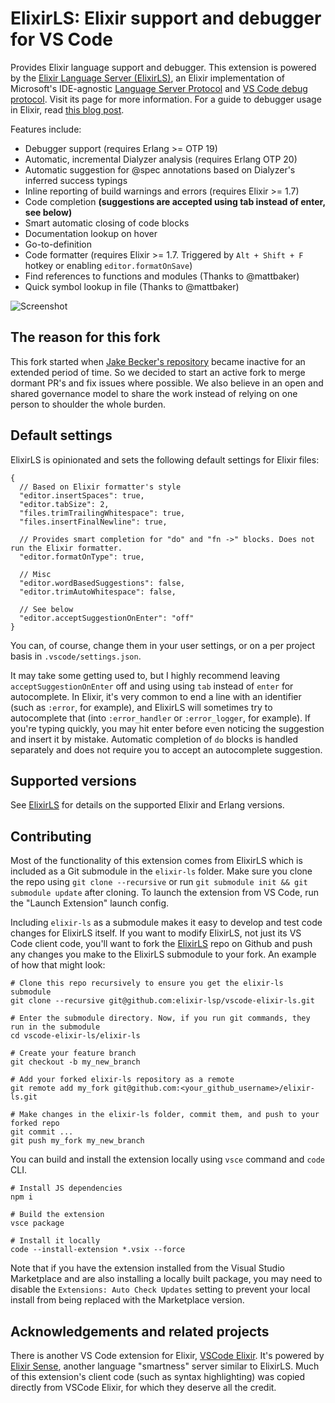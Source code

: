 # ElixirLS: Elixir support and debugger for VS Code

Provides Elixir language support and debugger. This extension is powered by the [Elixir Language Server (ElixirLS)](https://github.com/elixir-lsp/elixir-ls), an Elixir implementation of Microsoft's IDE-agnostic [Language Server Protocol](https://github.com/Microsoft/language-server-protocol) and [VS Code debug protocol](https://code.visualstudio.com/docs/extensionAPI/api-debugging). Visit its page for more information. For a guide to debugger usage in Elixir, read [this blog post](https://medium.com/@JakeBeckerCode/debugging-elixir-in-vs-code-400e21814614).

Features include:

- Debugger support (requires Erlang >= OTP 19)
- Automatic, incremental Dialyzer analysis (requires Erlang OTP 20)
- Automatic suggestion for @spec annotations based on Dialyzer's inferred success typings
- Inline reporting of build warnings and errors (requires Elixir >= 1.7)
- Code completion **(suggestions are accepted using tab instead of enter, see below)**
- Smart automatic closing of code blocks
- Documentation lookup on hover
- Go-to-definition
- Code formatter (requires Elixir >= 1.7. Triggered by `Alt + Shift + F` hotkey or enabling `editor.formatOnSave`)
- Find references to functions and modules (Thanks to @mattbaker)
- Quick symbol lookup in file (Thanks to @mattbaker)

![Screenshot](https://raw.githubusercontent.com/elixir-lsp/elixir-ls/master/images/screenshot.png)

## The reason for this fork

This fork started when [Jake Becker's repository](https://github.com/JakeBecker/vscode-elixir-ls) became inactive for an extended period of time.  So we decided to start an active fork to merge dormant PR's and fix issues where possible. We also believe in an open and shared governance model to share the work instead of relying on one person to shoulder the whole burden.

## Default settings

ElixirLS is opinionated and sets the following default settings for Elixir files:

```
{
  // Based on Elixir formatter's style
  "editor.insertSpaces": true,
  "editor.tabSize": 2,
  "files.trimTrailingWhitespace": true,
  "files.insertFinalNewline": true,

  // Provides smart completion for "do" and "fn ->" blocks. Does not run the Elixir formatter.
  "editor.formatOnType": true,

  // Misc
  "editor.wordBasedSuggestions": false,
  "editor.trimAutoWhitespace": false,

  // See below
  "editor.acceptSuggestionOnEnter": "off"
}
```

You can, of course, change them in your user settings, or on a per project basis in `.vscode/settings.json`.

It may take some getting used to, but I highly recommend leaving `acceptSuggestionOnEnter` off and using using `tab` instead of `enter` for autocomplete. In Elixir, it's very common to end a line with an identifier (such as `:error`, for example), and ElixirLS will sometimes try to autocomplete that (into `:error_handler` or `:error_logger`, for example). If you're typing quickly, you may hit enter before even noticing the suggestion and insert it by mistake. Automatic completion of `do` blocks is handled separately and does not require you to accept an autocomplete suggestion.

## Supported versions

See [ElixirLS](https://github.com/elixir-lsp/elixir-ls) for details on the supported Elixir and Erlang versions.

## Contributing

Most of the functionality of this extension comes from ElixirLS which is included as a Git submodule in the `elixir-ls` folder. Make sure you clone the repo using `git clone --recursive` or run `git submodule init && git submodule update` after cloning. To launch the extension from VS Code, run the "Launch Extension" launch config.

Including `elixir-ls` as a submodule makes it easy to develop and test code changes for ElixirLS itself. If you want to modify ElixirLS, not just its VS Code client code, you'll want to fork the [ElixirLS](https://github.com/elixir-lsp/elixir-ls) repo on Github and push any changes you make to the ElixirLS submodule to your fork. An example of how that might look:

```
# Clone this repo recursively to ensure you get the elixir-ls submodule
git clone --recursive git@github.com:elixir-lsp/vscode-elixir-ls.git

# Enter the submodule directory. Now, if you run git commands, they run in the submodule
cd vscode-elixir-ls/elixir-ls

# Create your feature branch
git checkout -b my_new_branch

# Add your forked elixir-ls repository as a remote
git remote add my_fork git@github.com:<your_github_username>/elixir-ls.git

# Make changes in the elixir-ls folder, commit them, and push to your forked repo
git commit ...
git push my_fork my_new_branch
```

You can build and install the extension locally using `vsce` command and `code` CLI.

```
# Install JS dependencies
npm i

# Build the extension
vsce package

# Install it locally
code --install-extension *.vsix --force
```

Note that if you have the extension installed from the Visual Studio Marketplace and are also installing a locally
built package, you may need to disable the `Extensions: Auto Check Updates` setting to prevent your
local install from being replaced with the Marketplace version.

## Acknowledgements and related projects

There is another VS Code extension for Elixir, [VSCode Elixir](https://github.com/fr1zle/vscode-elixir). It's powered by [Elixir Sense](https://github.com/msaraiva/elixir_sense), another language "smartness" server similar to ElixirLS. Much of this extension's client code (such as syntax highlighting) was copied directly from VSCode Elixir, for which they deserve all the credit.
